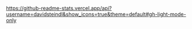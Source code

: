 https://github-readme-stats.vercel.app/api?username=davidsteindl&show_icons=true&theme=default#gh-light-mode-only
